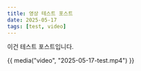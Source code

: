 ```yaml
---
title: 영상 테스트 포스트
date: 2025-05-17
tags: [test, video]
---
```


이건 테스트 포스트입니다.

{{ media("video", "2025-05-17-test.mp4") }}
